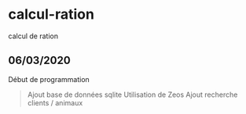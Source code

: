 # calcul-ration
calcul de ration


06/03/2020
----------
Début de programmation
> Ajout base de données sqlite
> Utilisation de Zeos
> Ajout recherche clients / animaux
